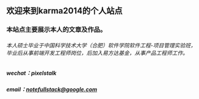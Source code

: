 ## 欢迎来到karma2014的个人站点

### 本站点主要展示本人的文章及作品。

###### 本人硕士毕业于中国科学技术大学（合肥）软件学院软件工程-项目管理实验班，毕业后从事前端开发工程师岗位，后加入易方达基金，从事产品工程师工作。

##### ***wechat：pixelstalk***

##### ***email：notefullstack@google.com***
